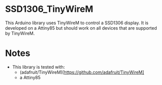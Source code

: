 # SSD1306_TinyWireM

This Arduino library uses TinyWireM to control a SSD1306 display. It is
developed on a Attiny85 but should work on all devices that are supported by
TinyWireM.


# Notes

 - This library is tested with:
   - (adafruit/TinyWireM)[https://github.com/adafruit/TinyWireM]
   - a Attiny85
